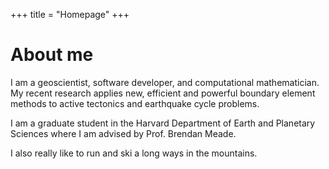 +++
title = "Homepage"
+++

# About me 

I am a geoscientist, software developer, and computational mathematician. My recent research applies new, efficient and powerful boundary element methods to active tectonics and earthquake cycle problems. 

I am a graduate student in the Harvard Department of Earth and Planetary Sciences where I am advised by Prof. Brendan Meade. 

I also really like to run and ski a long ways in the mountains.
